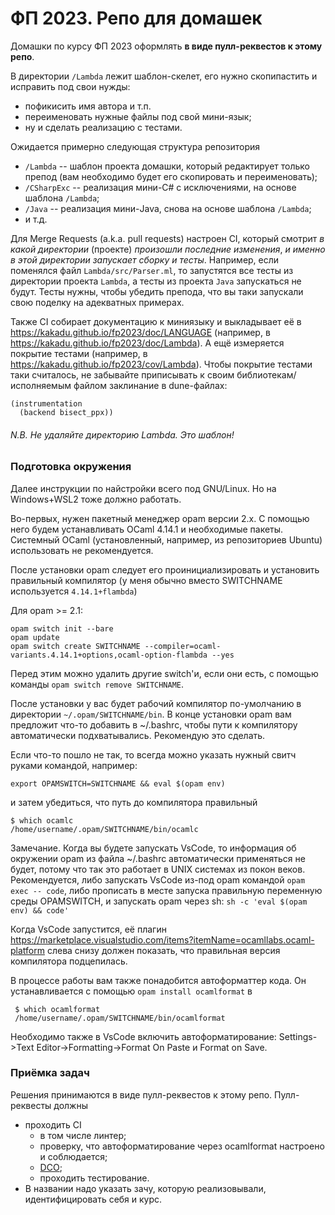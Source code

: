 # ФП 2023. Репо для домашек

Домашки по курсу ФП 2023 оформлять **в виде пулл-реквестов к этому репо**.

В директории `/Lambda` лежит шаблон-скелет, его нужно скопипастить и исправить под свои нужды:
- пофикисить имя автора и т.п.
- переименовать нужные файлы под свой мини-язык;
- ну и сделать реализацию с тестами.

Ожидается примерно следующая структура репозитория
- `/Lambda` -- шаблон проекта домашки, который редактирует только препод (вам необходимо будет его скопировать и переименовать);
- `/CSharpExc` -- реализация мини-С# c исключениями, на основе шаблона `/Lambda`;
- `/Java` -- реализация мини-Java, снова на основе шаблона `/Lambda`;
- и т.д.

Для Merge Requests (a.k.a. pull requests) настроен CI, который смотрит *в какой директории* (проекте) *произошли последние изменения*,
*и именно в этой директории запускает сборку и тесты*.
Например, если поменялся файл `Lambda/src/Parser.ml`, то запустятся все тесты из директории проекта `Lambda`,
а тесты из проекта `Java` запускаться не будут. Тесты нужны, чтобы убедить препода, что вы таки запускали свою поделку на адекватных примерах.

Также CI собирает документацию к миниязыку и выкладывает её в https://kakadu.github.io/fp2023/doc/LANGUAGE (например, в https://kakadu.github.io/fp2023/doc/Lambda). А ещё измеряется покрытие тестами (например, в https://kakadu.github.io/fp2023/cov/Lambda). Чтобы покрытие тестами таки считалось, не забывайте приписывать к своим библиотекам/исполняемым файлом заклинание в dune-файлах:

    (instrumentation
      (backend bisect_ppx))

###### N.B. Не удаляйте директорию Lambda. Это шаблон!


### Подготовка окружения

Далее инструкции по найстройки всего под GNU/Linux. Но на Windows+WSL2 тоже должно работать.

Во-первых, нужен пакетный менеджер opam версии 2.х. С помощью него будем устанавливать OCaml 4.14.1 и необходимые пакеты.
Системный OCaml (установленный, например, из репозиториев Ubuntu) использовать не рекомендуется.

После установки opam следует его проинициализировать и установить правильный компилятор (у меня обычно вместо SWITCHNAME используется `4.14.1+flambda`)

Для opam >= 2.1:

    opam switch init --bare
    opam update
    opam switch create SWITCHNAME --compiler=ocaml-variants.4.14.1+options,ocaml-option-flambda --yes

Перед этим можно удалить другие switch'и, если они есть, с помощью команды `opam switch remove SWITCHNAME`.

После установки у вас будет рабочий компилятор по-умолчанию в директории `~/.opam/SWITCHNAME/bin`. В конце установки opam вам предложит что-то добавить в ~/.bashrc, чтобы пути к компилятору автоматически подхватывались. Рекомендую это сделать.

Если что-то пошло не так, то всегда можно указать нужный свитч руками командой, например:

    export OPAMSWITCH=SWITCHNAME && eval $(opam env)

и затем убедиться, что путь до компилятора правильный

    $ which ocamlc
    /home/username/.opam/SWITCHNAME/bin/ocamlc

Замечание. Когда вы будете запускать VsCode, то информация об  окружении opam из файла ~/.bashrc автоматически применяться не будет, потому что так это работает в UNIX системах из покон веков. Рекомендуется, либо запускать VsCode из-под opam командой `opam exec -- code`, либо прописать в месте запуска правильную переменную среды OPAMSWITCH, и запускать opam через sh: `sh -c 'eval $(opam env) && code'`

Когда VsCode запустится, её плагин https://marketplace.visualstudio.com/items?itemName=ocamllabs.ocaml-platform слева снизу должен показать, что правильная версия компилятора подцепилась.

В процессе работы вам также понадобится автоформаттер кода. Он устанавливается с помощью `opam install ocamlformat` в

     $ which ocamlformat
     /home/username/.opam/SWITCHNAME/bin/ocamlformat

Необходимо также в VsCode включить автоформатирование: Settings->Text Editor->Formatting->Format On Paste и Format on Save.


### Приёмка задач

Решения принимаются в виде пулл-реквестов к этому репо. Пулл-реквесты должны
* проходить CI
  * в том числе линтер;
  * проверку, что автоформатирование через ocamlformat настроено и соблюдается;
  * [DCO](https://github.com/apps/dco);
  * проходить тестирование.
* В названии надо указать зачу, которую реализовывали, идентифицировать себя и курс.
